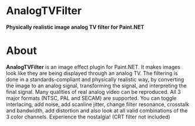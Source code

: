 # AnalogTVFilter
**Physically realistic image analog TV filter for Paint.NET**


# About
**AnalogTVFilter** is an image effect plugin for Paint.NET. It makes images look like they are being displayed through an analog TV. The filtering is done in a standards-compliant and physically realistic way, by converting the image to an analog signal, transforming the signal, and interpreting the final signal. Many qualities of real analog video can be reproduced. All 3 major formats (NTSC, PAL and SECAM) are supported. You can toggle interlacing, add noise, add scanline jitter, change filter resonance, crosstalk and bandwidth, add distortion and also look at all valid combinations of the 3 color channels. Experience the nostalgia! (CRT filter not included)

